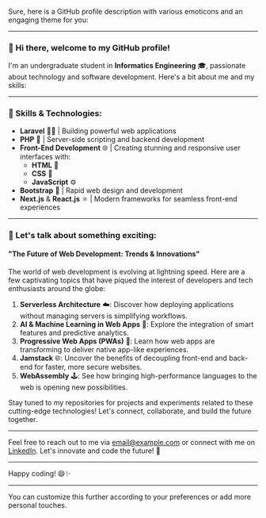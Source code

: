 Sure, here is a GitHub profile description with various emoticons and an engaging theme for you:

---

### 👋 Hi there, welcome to my GitHub profile!

I'm an undergraduate student in **Informatics Engineering** 🎓, passionate about technology and software development. Here's a bit about me and my skills:

---

### 🔧 Skills & Technologies:
- **Laravel** 🧑‍💻 | Building powerful web applications
- **PHP** 🐘 | Server-side scripting and backend development
- **Front-End Development** 🌐 | Creating stunning and responsive user interfaces with:
  - **HTML** 📄
  - **CSS** 🎨
  - **JavaScript** ⚙️
- **Bootstrap** 🚀 | Rapid web design and development
- **Next.js** & **React.js** ⚛️ | Modern frameworks for seamless front-end experiences

---

### 🌟 Let's talk about something exciting: 
#### **"The Future of Web Development: Trends & Innovations"**

The world of web development is evolving at lightning speed. Here are a few captivating topics that have piqued the interest of developers and tech enthusiasts around the globe:

1. **Serverless Architecture** ☁️: Discover how deploying applications without managing servers is simplifying workflows.
2. **AI & Machine Learning in Web Apps** 🤖: Explore the integration of smart features and predictive analytics.
3. **Progressive Web Apps (PWAs)** 📱: Learn how web apps are transforming to deliver native app-like experiences.
4. **Jamstack** 🌐: Uncover the benefits of decoupling front-end and back-end for faster, more secure websites.
5. **WebAssembly** 🕹️: See how bringing high-performance languages to the web is opening new possibilities.

Stay tuned to my repositories for projects and experiments related to these cutting-edge technologies! Let's connect, collaborate, and build the future together.

---

Feel free to reach out to me via [email@example.com](mailto:email@example.com) or connect with me on [LinkedIn](https://www.linkedin.com). Let's innovate and code the future! 🚀

---

Happy coding! 😄✨

---

You can customize this further according to your preferences or add more personal touches.
